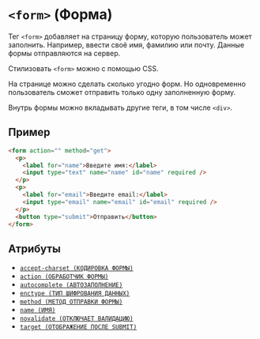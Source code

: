 # `<form>` (Форма)

Тег `<form>` добавляет на страницу форму, которую пользователь может заполнить. Например, ввести своё имя, фамилию или почту. Данные формы отправляются на сервер.

Стилизовать `<form>` можно с помощью CSS.

На странице можно сделать сколько угодно форм. Но одновременно пользователь сможет отправить только одну заполненную форму.

Внутрь формы можно вкладывать другие теги, в том числе `<div>`.

## Пример

```html
<form action="" method="get">
  <p>
    <label for="name">Введите имя:</label>
    <input type="text" name="name" id="name" required />
  </p>
  <p>
    <label for="email">Введите email:</label>
    <input type="email" name="email" id="email" required />
  </p>
  <button type="submit">Отправить</button>
</form>
```

## Атрибуты

- [`accept-charset (КОДИРОВКА ФОРМЫ)`](<../ATTRIBUTES FORM/accept-charset.md>)
- [`action (ОБРАБОТЧИК ФОРМЫ)`](<../ATTRIBUTES FORM/action.md>)
- [`autocomplete (АВТОЗАПОЛНЕНИЕ)`](<../ATTRIBUTES FORM/autocomplete.md>)
- [`enctype (ТИП ШИФРОВАНИЯ ДАННЫХ)`](<../ATTRIBUTES FORM/enctype.md>)
- [`method (МЕТОД ОТПРАВКИ ФОРМЫ)`](<../ATTRIBUTES FORM/method.md>)
- [`name (ИМЯ)`](<../ATTRIBUTES FORM/name.md>)
- [`novalidate (ОТКЛЮЧАЕТ ВАЛИДАЦИЮ)`](<../ATTRIBUTES FORM/novalidate.md>)
- [`target (ОТОБРАЖЕНИЕ ПОСЛЕ SUBMIT)`](<../ATTRIBUTES FORM/target.md>)
